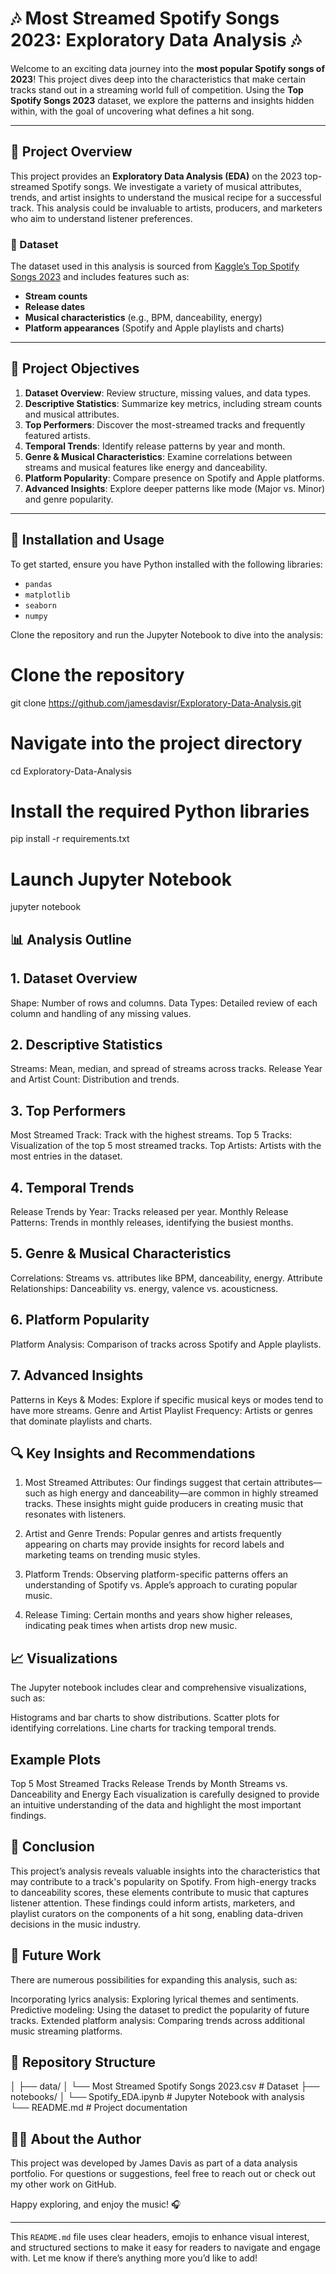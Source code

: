 # 🎶 Most Streamed Spotify Songs 2023: Exploratory Data Analysis 🎶

Welcome to an exciting data journey into the **most popular Spotify songs of 2023**! This project dives deep into the characteristics that make certain tracks stand out in a streaming world full of competition. Using the **Top Spotify Songs 2023** dataset, we explore the patterns and insights hidden within, with the goal of uncovering what defines a hit song.

---

## 🌟 Project Overview

This project provides an **Exploratory Data Analysis (EDA)** on the 2023 top-streamed Spotify songs. We investigate a variety of musical attributes, trends, and artist insights to understand the musical recipe for a successful track. This analysis could be invaluable to artists, producers, and marketers who aim to understand listener preferences.

### 🔗 Dataset

The dataset used in this analysis is sourced from [Kaggle’s Top Spotify Songs 2023](https://www.kaggle.com/datasets/nelgiriyewithana/top-spotify-songs-2023) and includes features such as:
- **Stream counts**
- **Release dates**
- **Musical characteristics** (e.g., BPM, danceability, energy)
- **Platform appearances** (Spotify and Apple playlists and charts)

---

## 📌 Project Objectives

1. **Dataset Overview**: Review structure, missing values, and data types.
2. **Descriptive Statistics**: Summarize key metrics, including stream counts and musical attributes.
3. **Top Performers**: Discover the most-streamed tracks and frequently featured artists.
4. **Temporal Trends**: Identify release patterns by year and month.
5. **Genre & Musical Characteristics**: Examine correlations between streams and musical features like energy and danceability.
6. **Platform Popularity**: Compare presence on Spotify and Apple platforms.
7. **Advanced Insights**: Explore deeper patterns like mode (Major vs. Minor) and genre popularity.

---

## 🚀 Installation and Usage

To get started, ensure you have Python installed with the following libraries:

- `pandas`
- `matplotlib`
- `seaborn`
- `numpy`

Clone the repository and run the Jupyter Notebook to dive into the analysis:
# Clone the repository
git clone https://github.com/jamesdavisr/Exploratory-Data-Analysis.git

# Navigate into the project directory
cd Exploratory-Data-Analysis

# Install the required Python libraries
pip install -r requirements.txt

# Launch Jupyter Notebook
jupyter notebook

## 📊 Analysis Outline

## 1. Dataset Overview
Shape: Number of rows and columns.
Data Types: Detailed review of each column and handling of any missing values.

## 2. Descriptive Statistics
Streams: Mean, median, and spread of streams across tracks.
Release Year and Artist Count: Distribution and trends.

## 3. Top Performers
Most Streamed Track: Track with the highest streams.
Top 5 Tracks: Visualization of the top 5 most streamed tracks.
Top Artists: Artists with the most entries in the dataset.

## 4. Temporal Trends
Release Trends by Year: Tracks released per year.
Monthly Release Patterns: Trends in monthly releases, identifying the busiest months.

## 5. Genre & Musical Characteristics
Correlations: Streams vs. attributes like BPM, danceability, energy.
Attribute Relationships: Danceability vs. energy, valence vs. acousticness.

## 6. Platform Popularity
Platform Analysis: Comparison of tracks across Spotify and Apple playlists.

## 7. Advanced Insights
Patterns in Keys & Modes: Explore if specific musical keys or modes tend to have more streams.
Genre and Artist Playlist Frequency: Artists or genres that dominate playlists and charts.

## 🔍 Key Insights and Recommendations
1. Most Streamed Attributes: Our findings suggest that certain attributes—such as high energy and danceability—are common in highly streamed tracks. These insights might guide producers in creating music that resonates with listeners.

2. Artist and Genre Trends: Popular genres and artists frequently appearing on charts may provide insights for record labels and marketing teams on trending music styles.

3. Platform Trends: Observing platform-specific patterns offers an understanding of Spotify vs. Apple’s approach to curating popular music.

4. Release Timing: Certain months and years show higher releases, indicating peak times when artists drop new music.

## 📈 Visualizations

The Jupyter notebook includes clear and comprehensive visualizations, such as:

Histograms and bar charts to show distributions.
Scatter plots for identifying correlations.
Line charts for tracking temporal trends.

## Example Plots
Top 5 Most Streamed Tracks
Release Trends by Month
Streams vs. Danceability and Energy
Each visualization is carefully designed to provide an intuitive understanding of the data and highlight the most important findings.

## 📝 Conclusion
This project’s analysis reveals valuable insights into the characteristics that may contribute to a track's popularity on Spotify. From high-energy tracks to danceability scores, these elements contribute to music that captures listener attention. These findings could inform artists, marketers, and playlist curators on the components of a hit song, enabling data-driven decisions in the music industry.

## 🔮 Future Work
There are numerous possibilities for expanding this analysis, such as:

Incorporating lyrics analysis: Exploring lyrical themes and sentiments.
Predictive modeling: Using the dataset to predict the popularity of future tracks.
Extended platform analysis: Comparing trends across additional music streaming platforms.

## 📂 Repository Structure
│
├── data/
│   └── Most Streamed Spotify Songs 2023.csv     # Dataset
├── notebooks/
│   └── Spotify_EDA.ipynb                        # Jupyter Notebook with analysis
└── README.md                                    # Project documentation

## 👨‍💻 About the Author
This project was developed by James Davis as part of a data analysis portfolio. For questions or suggestions, feel free to reach out or check out my other work on GitHub.

Happy exploring, and enjoy the music! 🎧


---

This `README.md` file uses clear headers, emojis to enhance visual interest, and structured sections to make it easy for readers to navigate and engage with. Let me know if there’s anything more you’d like to add!
